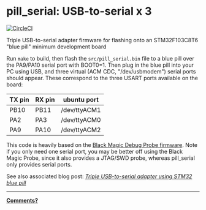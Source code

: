 pill\_serial: USB-to-serial x 3
===============================

[![CircleCI](https://circleci.com/gh/satoshinm/pill_serial.svg?style=svg)](https://circleci.com/gh/satoshinm/pill_serial)

Triple USB-to-serial adapter firmware for flashing onto an STM32F103C8T6 "blue pill" minimum development board

Run `make` to build, then flash the `src/pill_serial.bin` file to a blue pill over the PA9/PA10 serial port with BOOT0=1.
Then plug in the blue pill into your PC using USB, and three virtual (ACM CDC, "/dev/usbmodem") serial ports should appear.
These correspond to the three USART ports available on the board:

| TX pin | RX pin |  ubuntu port |
| ------ | ------ | -------------|
| PB10   | PB11   | /dev/ttyACM1 |
| PA2    | PA3    | /dev/ttyACM0 |
| PA9    | PA10   | /dev/ttyACM2 |

This code is heavily based on the [Black Magic Debug Probe firmware](https://github.com/blacksphere/blackmagic).
Note if you only need one serial port, you may be better off using the Black Magic Probe, since it also provides a JTAG/SWD probe,
whereas pill\_serial only provides serial ports.

See also associated blog post: *[Triple USB-to-serial adapter using STM32 blue pill](https://satoshinm.github.io/blog/171223_stm32serial_triple_usb-to-serial_adapter_using_stm32_blue_pill.html)*

---

**[Comments?](https://www.reddit.com/r/stm32f103/comments/7lu2bz/pill_serial_triple_usbtoserial_adapter_firmware/)**
